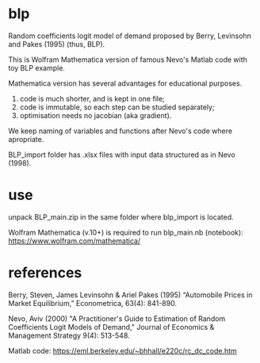 # blp
Random coefficients logit model of demand proposed by Berry, Levinsohn and Pakes (1995) (thus, BLP).

This is Wolfram Mathematica version of famous Nevo's Matlab code with toy BLP example.

Mathematica version has several advantages for educational purposes.
1) code is much shorter, and is kept in one file;
2) code is immutable, so each step can be studied separately;
3) optimisation needs no jacobian (aka gradient).

We keep naming of variables and functions after Nevo's code where apropriate.

BLP_import folder has .xlsx files with input data structured as in Nevo (1998).

# use
unpack BLP_main.zip in the same folder where blp_import is located.

Wolfram Mathematica (v.10+) is required to run blp_main.nb (notebook): https://www.wolfram.com/mathematica/

# references
Berry, Steven, James Levinsohn & Ariel Pakes (1995) “Automobile Prices in Market Equilibrium,” Econometrica, 63(4): 841-890.

Nevo, Aviv (2000) "A Practitioner's Guide to Estimation of Random Coefficients Logit Models of Demand," Journal of Economics & Management Strategy 9(4): 513-548.

Matlab code: https://eml.berkeley.edu/~bhhall/e220c/rc_dc_code.htm
